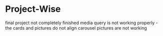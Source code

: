 # Project-Wise
final project
not completely finished
media query is not working properly - the cards and pictures do not align
carousel pictures are not working
